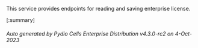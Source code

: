 






This service provides endpoints for reading and saving enterprise license.

[:summary]

###### Auto generated by Pydio Cells Enterprise Distribution v4.3.0-rc2 on 4-Oct-2023
